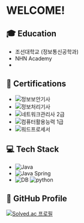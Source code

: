 # WELCOME!

## 🎓 Education
- 조선대학교 (정보통신공학과)
- NHN Academy
- 
## 💼 Certifications
- ![정보보안기사](https://img.shields.io/badge/%EC%A0%95%EB%B3%B4%EB%B3%B4%EC%95%88%EA%B8%B0%EC%82%AC-Information%20Security%20Engineer-blue)
- ![정보처리기사](https://img.shields.io/badge/%EC%A0%95%EB%B3%B4%EC%B2%98%EB%A6%AC%EA%B8%B0%EC%82%AC-Information%20Processing%20Engineer-blue)
- ![네트워크관리사 2급](https://img.shields.io/badge/%EB%84%A4%ED%8A%B8%EC%9B%8C%ED%81%AC%EA%B4%80%EB%A6%AC%EC%82%AC%202%EA%B8%89-Network%20Management%20Engineer%202nd%20Grade-blue)
- ![컴퓨터활용능력 1급](https://img.shields.io/badge/%EC%BB%B4%ED%93%A8%ED%84%B0%ED%99%9C%EC%9A%A9%EB%8A%A5%EB%A0%A5%201%EA%B8%89-Computer%20User%20Proficiency%201st%20Grade-blue)
- ![워드프로세서](https://img.shields.io/badge/%EC%9B%8C%EB%93%9C%ED%94%84%EB%A1%9C%EC%84%B8%EC%84%9C-Word%20Processor-blue)

## 💻 Tech Stack
- ![Java](https://img.shields.io/badge/Java-프로그래밍%20언어-red)
- ![Java Spring](https://img.shields.io/badge/Java%20Spring-웹%20프레임워크-brightgreen)
- ![DB](https://img.shields.io/badge/DB-데이터베이스-yellow)
![python](https://img.shields.io/badge/Python-3776AB?style=for-the-badge&logo=python&logoColor=white)

## 🚀 GitHub Profile
[![Solved.ac 프로필](http://mazassumnida.wtf/api/v2/generate_badge?boj=dlrudgjs104)](https://solved.ac/dlrudgjs104)
